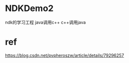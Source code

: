# NDKDemo2

ndk的学习工程
java调用c++
c++调用java


# ref
https://blog.csdn.net/pvpheroszw/article/details/79296257

